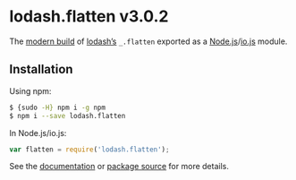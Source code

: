 # lodash.flatten v3.0.2

The [modern build](https://github.com/lodash/lodash/wiki/Build-Differences) of [lodash’s](https://lodash.com/) `_.flatten` exported as a [Node.js](http://nodejs.org/)/[io.js](https://iojs.org/) module.

## Installation

Using npm:

```bash
$ {sudo -H} npm i -g npm
$ npm i --save lodash.flatten
```

In Node.js/io.js:

```js
var flatten = require('lodash.flatten');
```

See the [documentation](https://lodash.com/docs#flatten) or [package source](https://github.com/lodash/lodash/blob/3.0.2-npm-packages/lodash.flatten) for more details.
